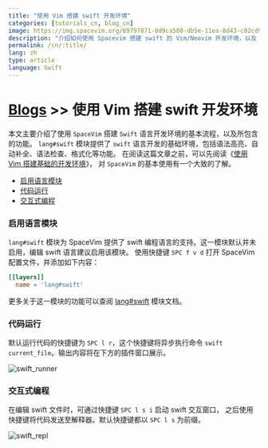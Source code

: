 ```yaml
---
title: "使用 Vim 搭建 swift 开发环境"
categories: [tutorials_cn, blog_cn]
image: https://img.spacevim.org/89797871-0d9ca580-db5e-11ea-8d43-c02cd9e49915.png
description: "介绍如何使用 Spacevim 搭建 swift 的 Vim/Neovim 开发环境，以及 lang#swift 模块所支持的功能特性、使用技巧"
permalink: /cn/:title/
lang: zh
type: article
language: Swift
---
```


# [Blogs](../blog/) >> 使用 Vim 搭建 swift 开发环境

本文主要介绍了使用 `SpaceVim` 搭建 `Swift` 语言开发环境的基本流程，以及所包含的功能。
`lang#swift` 模块提供了 `swift` 语言开发的基础环境，包括语法高亮、自动补全、语法检查、格式化等功能。
在阅读这篇文章之前，可以先阅读《[使用 Vim 搭建基础的开发环境](../use-vim-as-ide/)》，
对 `SpaceVim` 的基本使用有一个大致的了解。

<!-- vim-markdown-toc GFM -->

- [启用语言模块](#启用语言模块)
- [代码运行](#代码运行)
- [交互式编程](#交互式编程)

<!-- vim-markdown-toc -->

### 启用语言模块

`lang#swift` 模块为 SpaceVim 提供了 swift 编程语言的支持。这一模块默认并未启用，编辑 swift 语言建议启用该模块。
使用快捷键 `SPC f v d` 打开 SpaceVim 配置文件，并添加如下内容：

```toml
[[layers]]
  name = 'lang#swift'
```

更多关于这一模块的功能可以查阅 [lang#swift](../layers/lang/swift/) 模块文档。

### 代码运行

默认运行代码的快捷键为 `SPC l r`，这个快捷键将异步执行命令 `swift current_file`。输出内容将在下方的插件窗口展示。

![swift_runner](https://img.spacevim.org/89795928-96fea880-db5b-11ea-81c4-7f3384f419e7.png)

### 交互式编程

在编辑 swift 文件时，可通过快捷键 `SPC l s i` 启动 swift 交互窗口，
之后使用快捷键将代码发送至解释器。默认快捷键都以 `SPC l s` 为前缀。

![swift_repl](https://img.spacevim.org/89796468-48054300-db5c-11ea-9ebe-4bb56e31722e.png)


